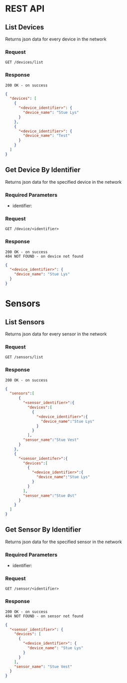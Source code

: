 REST API
===

**List Devices**
----
  Returns json data for every device in the network

### Request

  `GET /devices/list`

### Response

  `200 OK - on success`
  
```json
{
  "devices": [
    {
      "<device_identifier>": {
        "device_name": "Stue Lys"
      }
    },
    {
      "<device_identifier>": {
        "device_name": "Test"
      }
    }
  ]
}
``` 

**Get Device By Identifier**
----
  Returns json data for the specified device in the network
  
### Required Parameters
  - identifier:  

### Request

  `GET /device/<identifier>`

### Response

  `200 OK - on success`\
  `404 NOT FOUND - on device not found`
```json
{
  "<device_identifier>": {
    "device_name": "Stue Lys"
  }
}
```

Sensors
===   
    
**List Sensors**
----
  Returns json data for every sensor in the network

### Request

  `GET /sensors/list`

### Response

  `200 OK - on success`
  
```json
{
  "sensors":[
      {
        "<sensor_identifier>":{
          "devices":[
            {
              "<device_identifier>":{
                "device_name":"Stue Lys"
              }
            }
          ],
        "sensor_name":"Stue Vest"
      }
    },
    {
      "<sensor_identifer>":{
        "devices":[
          {
            "<device_identifier>":{
              "device_name":"Stue Lys"
            }
          }
        ],
        "sensor_name":"Stue Øst"
      }
    }
  ]
}
```

**Get Sensor By Identifier**
----
  Returns json data for the specified sensor in the network
  
### Required Parameters
  - identifier:  

### Request

  `GET /sensor/<identifier>`

### Response

  `200 OK - on success`\
  `404 NOT FOUND - on sensor not found`
```json
{
  "<sensor_identifier>": {
    "devices": [
      {
        "<device_identifier>": {
          "device_name": "Stue Lys"
        }
      }
    ],
    "sensor_name": "Stue Vest"
  }
}
```
